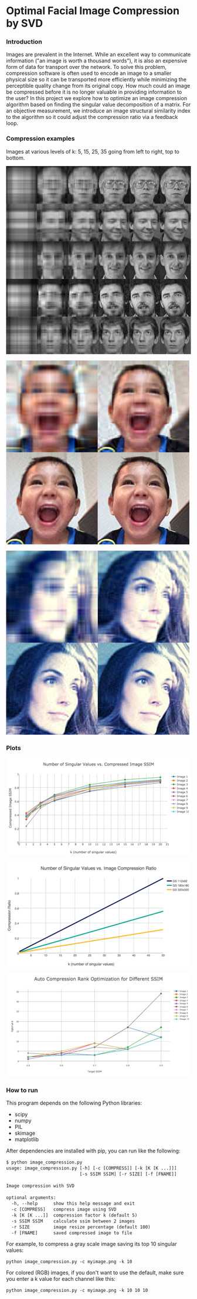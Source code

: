 Optimal Facial Image Compression by SVD
======

### Introduction
Images are prevalent in the Internet. While an excellent way to communicate information ("an image is worth a thousand words"), it is also an expensive form of data for transport over the network. To solve this problem, compression software is often used to encode an image to a smaller physical size so it can be transported more efficiently while minimizing the perceptible quality change from its original copy. How much could an image be compressed before it is no longer valuable in providing information to the user? In this project we explore how to optimize an image compression algorithm based on finding the singular value decomposition of a matrix. For an objective measurement, we introduce an image structural similarity index to the algorithm so it could adjust the compression ratio via a feedback loop.

### Compression examples

Images at various levels of k: 5, 15, 25, 35 going from left to right, top to bottom.

![example1](images/ex1.png)

![example2](images/ex2.png)

![example3](images/ex3.png)

### Plots

![plot1](images/plot1.png)

![plot2](images/plot2.png)

![plot3](images/plot3.png)

### How to run
This program depends on the following Python libraries:
* scipy
* numpy
* PIL
* skimage
* matplotlib

After dependencies are installed with pip, you can run like the following:
```
$ python image_compression.py
usage: image_compression.py [-h] [-c [COMPRESS]] [-k [K [K ...]]]
                            [-s SSIM SSIM] [-r SIZE] [-f [FNAME]]

Image compression with SVD

optional arguments:
  -h, --help      show this help message and exit
  -c [COMPRESS]   compress image using SVD
  -k [K [K ...]]  compression factor k (default 5)
  -s SSIM SSIM    calculate ssim between 2 images
  -r SIZE         image resize percentage (default 100)
  -f [FNAME]      saved compressed image to file
```

For example, to compress a gray scale image saving its top 10 singular values:
```
python image_compression.py -c myimage.png -k 10
```

For colored (RGB) images, if you don't want to use the default, make sure you enter a k value for each channel like this:
```
python image_compression.py -c myimage.png -k 10 10 10
```


